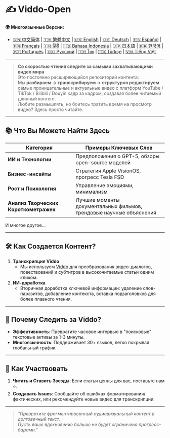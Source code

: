 # ✍️ Viddo-Open

**🌍 Многоязычные Версии:**
- [🇨🇳 中文简体](../README.md) | [🇹🇼 繁體中文](README.zh-TW.md) | [🇺🇸 English](README.en.md) | [🇩🇪 Deutsch](README.de.md) | [🇪🇸 Español](README.es.md) | [🇫🇷 Français](README.fr.md) | [🇮🇳 हिंदी](README.hi.md) | [🇮🇩 Bahasa Indonesia](README.id.md) | [🇯🇵 日本語](README.ja.md) | [🇰🇷 한국어](README.ko.md) | [🇵🇹 Português](README.pt.md) | [🇷🇺 Русский](README.ru.md) | [🇹🇭 ไทย](README.th.md) | [🇹🇷 Türkçe](README.tr.md) | [🇻🇳 Tiếng Việt](README.vi.md)

---

> **Со скоростью чтения следите за самыми захватывающими видео мира**  
> Это постоянно расширяющийся репозиторий контента:  
> Мы **разбираем → транскрибируем → структурно редактируем** самые проницательные и актуальные видео с платформ YouTube / TikTok / Bilibili / Douyin кадр за кадром, создавая более читаемый длинный контент.  
> Любите размышлять, но боитесь тратить время на просмотр видео? Здесь просто читайте.

---

## 📚 Что Вы Можете Найти Здесь
| Категория | Примеры Ключевых Слов | 
| ---- | ---------- | 
| **ИИ и Технологии** | Предположения о GPT-5, обзоры open-source моделей | 
| **Бизнес-инсайты** | Стратегия Apple VisionOS, прогресс Tesla FSD | 
| **Рост и Психология** | Управление эмоциями, минимализм | 
| **Анализ Творческих Короткометражек** | Лучшие моменты документальных фильмов, трендовые научные объяснения | 

И многое другое...

---

## 🛠️ Как Создается Контент?
1. **Транскрипция Viddo**  
   - Мы используем [Viddo](https://viddo.pro) для преобразования видео-диалогов, повествований и субтитров в высокочитаемые статьи одним кликом.  
2. **ИИ-доработка**  
   - Вторичная доработка ключевой информации: удаление слов-паразитов, добавление контекста, вставка подзаголовков для более плавного чтения.  

---

## 🚀 Почему Следить за Viddo?
- **Эффективность**: Превратите часовое интервью в "поисковые" текстовые активы за 1-3 минуты.  
- **Многоязычность**: Поддерживает 30+ языков, легко покрывая глобальный трафик.  

---

## 🤝 Как Участвовать
1. **Читать и Ставить Звезды**: Если статьи ценны для вас, поставьте нам ⭐.  
2. **Создавать Issues**: Сообщайте об ошибках форматирования/фактических, или рекомендуйте новые видео для транскрипции.  

---

> _"Превратите фрагментированный аудиовизуальный контент в долговечный текст.  
>  Пусть ваше вдохновение больше не будет ограничено прогресс-барами."_ 